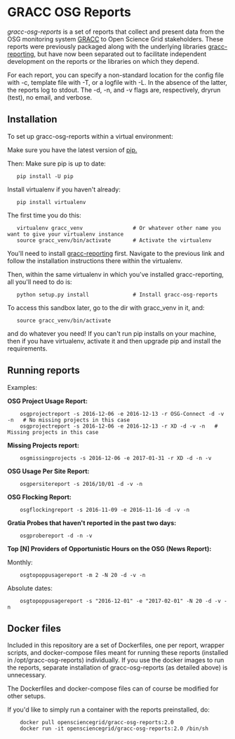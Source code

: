 GRACC OSG Reports
============

_gracc-osg-reports_ is a set of reports that collect and present data from the OSG monitoring 
system [GRACC](https://gracc.opensciencegrid.org) to Open Science Grid stakeholders.  These reports were 
previously packaged along with the underlying libraries [gracc-reporting](https://github.com/opensciencegrid/gracc-reporting), 
but have now been separated out to facilitate independent development on the reports or the libraries on which they 
depend.

For each report, you can specify a non-standard location for the config file with -c, template file with -T, or 
a logfile with -L.  In the absence of the latter, the reports log to stdout.  The -d, -n, and -v flags are, 
respectively, dryrun (test), no email, and verbose.


Installation
-------------

To set up gracc-osg-reports within a virtual environment:

Make sure you have the latest version of [pip.](https://pip.pypa.io/en/stable/installing/#do-i-need-to-install-pip)

Then:
Make sure pip is up to date:
```
   pip install -U pip
```
Install virtualenv if you haven't already:
```
   pip install virtualenv
```
The first time you do this:
```
   virtualenv gracc_venv                # Or whatever other name you want to give your virtualenv instance
   source gracc_venv/bin/activate       # Activate the virtualenv
```

You'll need to install [gracc-reporting](https://github.com/opensciencegrid/gracc-reporting) first.  Navigate to the previous link and 
follow the installation instructions there within the virtualenv.

Then, within the same virtualenv in which you've installed gracc-reporting, all you'll need to do is:

```
   python setup.py install              # Install gracc-osg-reports
```

To access this sandbox later, go to the dir with gracc_venv in it, and:
```
   source gracc_venv/bin/activate
```
and do whatever you need!  If you can't run pip installs on your machine,
then if you have virtualenv, activate it and then upgrade pip and install the 
requirements.

Running reports
---------------


Examples:

**OSG Project Usage Report:**
```
    osgprojectreport -s 2016-12-06 -e 2016-12-13 -r OSG-Connect -d -v -n   # No missing projects in this case
    osgprojectreport -s 2016-12-06 -e 2016-12-13 -r XD -d -v -n   # Missing projects in this case
```
**Missing Projects report:**
```
    osgmissingprojects -s 2016-12-06 -e 2017-01-31 -r XD -d -n -v
```
**OSG Usage Per Site Report:**
```
    osgpersitereport -s 2016/10/01 -d -v -n
```
**OSG Flocking Report:**
```
    osgflockingreport -s 2016-11-09 -e 2016-11-16 -d -v -n
```
**Gratia Probes that haven't reported in the past two days:**
```
    osgprobereport -d -n -v
```
**Top [N] Providers of Opportunistic Hours on the OSG (News Report):**

Monthly:
```
    osgtopoppusagereport -m 2 -N 20 -d -v -n
```
Absolute dates:
```
    osgtopoppusagereport -s "2016-12-01" -e "2017-02-01" -N 20 -d -v -n
```

Docker files 
------------

Included in this repository are a set of Dockerfiles, one per report, wrapper scripts, and docker-compose files meant for running
these reports (installed in /opt/gracc-osg-reports) individually.  If you use the docker images to run the reports, separate 
installation of gracc-osg-reports (as detailed above) is unnecessary.  

The Dockerfiles and docker-compose files can of course be modified for other setups.

If you'd like to simply run a container with the reports preinstalled, do:
```
	docker pull opensciencegrid/gracc-osg-reports:2.0
	docker run -it opensciencegrid/gracc-osg-reports:2.0 /bin/sh
```


